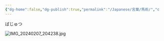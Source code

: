 ```yaml
---
{"dg-home":false,"dg-publish":true,"permalink":"/Japanese/言葉/馬術/","dgPassFrontmatter":true}
---
```



ばじゅつ

![IMG_20240207_204238.jpg](/img/user/resources/%E7%99%BD%E7%86%8A%E3%82%AB%E3%83%95%E3%82%A7/IMG_20240207_204238.jpg)